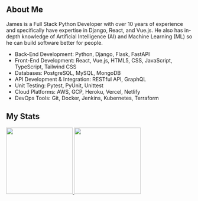 ## About Me

James is a Full Stack Python Developer with over 10 years of experience and specifically have expertise in Django, React, and Vue.js. He also has in-depth knowledge of Artificial Intelligence (AI) and Machine Learning (ML) so he can build software better for people.

- Back-End Development: Python, Django, Flask, FastAPI
- Front-End Development: React, Vue.js, HTML5, CSS, JavaScript, TypeScript, Tailwind CSS
- Databases: PostgreSQL, MySQL, MongoDB
- API Development & Integration: RESTful API, GraphQL
- Unit Testing: Pytest, PyUnit, Unittest
- Cloud Platforms: AWS, GCP, Heroku, Vercel, Netlify
- DevOps Tools: Git, Docker, Jenkins, Kubernetes, Terraform

## My Stats
<p>
<a href="https://github.com/jamsgibbs">
  <img height="180em" src="https://github-readme-stats-eight-theta.vercel.app/api?username=smiledev1230&show_icons=true&theme=algolia&include_all_commits=true&count_private=true"/>
  <img height="180em" src="https://github-readme-stats-eight-theta.vercel.app/api/top-langs/?username=jamsgibbs&layout=compact&langs_count=8&theme=algolia"/>
</a>
</p>
